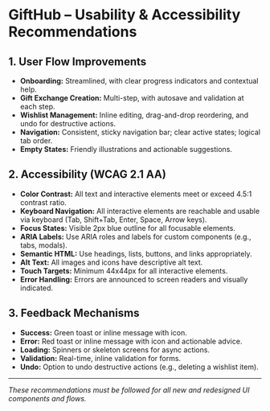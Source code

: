 # GiftHub – Usability & Accessibility Recommendations

## 1. User Flow Improvements

- **Onboarding:** Streamlined, with clear progress indicators and contextual help.
- **Gift Exchange Creation:** Multi-step, with autosave and validation at each step.
- **Wishlist Management:** Inline editing, drag-and-drop reordering, and undo for destructive actions.
- **Navigation:** Consistent, sticky navigation bar; clear active states; logical tab order.
- **Empty States:** Friendly illustrations and actionable suggestions.

## 2. Accessibility (WCAG 2.1 AA)

- **Color Contrast:** All text and interactive elements meet or exceed 4.5:1 contrast ratio.
- **Keyboard Navigation:** All interactive elements are reachable and usable via keyboard (Tab, Shift+Tab, Enter, Space, Arrow keys).
- **Focus States:** Visible 2px blue outline for all focusable elements.
- **ARIA Labels:** Use ARIA roles and labels for custom components (e.g., tabs, modals).
- **Semantic HTML:** Use headings, lists, buttons, and links appropriately.
- **Alt Text:** All images and icons have descriptive alt text.
- **Touch Targets:** Minimum 44x44px for all interactive elements.
- **Error Handling:** Errors are announced to screen readers and visually indicated.

## 3. Feedback Mechanisms

- **Success:** Green toast or inline message with icon.
- **Error:** Red toast or inline message with icon and actionable advice.
- **Loading:** Spinners or skeleton screens for async actions.
- **Validation:** Real-time, inline validation for forms.
- **Undo:** Option to undo destructive actions (e.g., deleting a wishlist item).

---

_These recommendations must be followed for all new and redesigned UI components and flows._